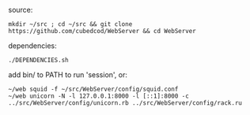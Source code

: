 source:

    mkdir ~/src ; cd ~/src && git clone https://github.com/cubedcod/WebServer && cd WebServer

dependencies:

    ./DEPENDENCIES.sh

add bin/ to PATH to run 'session', or:

    ~/web squid -f ~/src/WebServer/config/squid.conf
    ~/web unicorn -N -l 127.0.0.1:8000 -l [::1]:8000 -c ../src/WebServer/config/unicorn.rb ../src/WebServer/config/rack.ru
